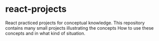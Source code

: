 # react-projects

React practiced projects for conceptual knowledge. This repository contains many small projects illustrating the concepts How to use these concepts and in what kind of situation.
